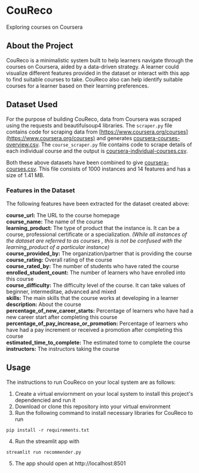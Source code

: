 # CouReco
Exploring courses on Coursera

## About the Project
CouReco is a minimalistic system built to help learners navigate through the courses on Coursera, aided by a data-driven strategy. A learner could visualize different features provided in the dataset or interact with this app to find suitable courses to take. CouReco also can help identify suitable courses for a learner based on their learning preferences.

## Dataset Used
For the purpose of building CouReco, data from Coursera was scraped using the requests and beautifulsoup4 libraries. The ```scraper.py``` file contains code for scraping data from [https://www.coursera.org/courses](https://www.coursera.org/courses) and generates [coursera-courses-overview.csv](https://github.com/ry05/couReco/blob/master/data/coursera-courses-overview.csv). The ```course_scraper.py``` file contains code to scrape details of each individual course and the output is [coursera-individual-courses.csv](https://github.com/ry05/couReco/blob/master/data/coursera-individual-courses.csv).  

Both these above datasets have been combined to give [coursera-courses.csv](https://github.com/ry05/couReco/blob/master/data/coursera-courses.csv). This file consists of 1000 instances and 14 features and has a size of 1.41 MB.

### Features in the Dataset
The following features have been extracted for the dataset created above:  
  
**course_url:** The URL to the course homepage  
**course_name:** The name of the course  
**learning_product:** The type of product that the instance is. It can be a course, professional certificate or a specialization. *(While all instances of the dataset are referred to as courses , this is not be confused with the learning_product of a particular instance)*  
**course_provided_by:** The organization/partner that is providing the course  
**course_rating:** Overall rating of the course  
**course_rated_by:** The number of students who have rated the course  
**enrolled_student_count:** The number of learners who have enrolled into this course  
**course_difficulty:** The difficulty level of the course. It can take values of beginner, intermeditae, advanced and mixed  
**skills:** The main skills that the course works at developing in a learner  
**description:** About the course  
**percentage_of_new_career_starts:** Percentage of learners who have had a new career start after completing this course  
**percentage_of_pay_increase_or_promotion:** Percentage of learners who have had a pay increment or received a promotion after completing this course  
**estimated_time_to_complete:** The estimated tome to complete the course  
**instructors:** The instructors taking the course  

## Usage
The instructions to run CouReco on your local system are as follows:

1. Create a virtual enviornment on your local system to install this project's dependencied and run it
2. Download or clone this repository into your virtual environment
3. Run the following command to install necessary libraries for CouReco to run
  ```
  pip install -r requirements.txt
  ```
4. Run the streamlit app with
  ```
  streamlit run recommender.py
  ```
5. The app should open at http://localhost:8501
